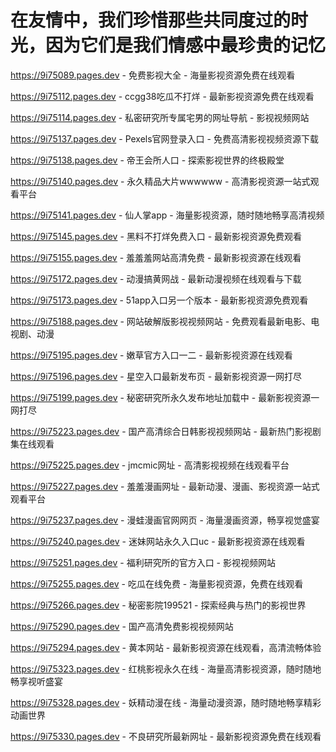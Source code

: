 # 在友情中，我们珍惜那些共同度过的时光，因为它们是我们情感中最珍贵的记忆

https://9i75089.pages.dev - 免费影视大全 - 海量影视资源免费在线观看

https://9i75112.pages.dev - ccgg38吃瓜不打烊 - 最新影视资源免费在线观看

https://9i75114.pages.dev - 私密研究所专属宅男的网址导航 - 影视视频网站

https://9i75137.pages.dev - Pexels官网登录入口 - 免费高清影视视频资源下载

https://9i75138.pages.dev - 帝王会所人口 - 探索影视世界的终极殿堂

https://9i75140.pages.dev - 永久精品大片wwwwww - 高清影视资源一站式观看平台

https://9i75141.pages.dev - 仙人掌app - 海量影视资源，随时随地畅享高清视频

https://9i75145.pages.dev - 黑料不打烊免费入口 - 最新影视资源免费观看

https://9i75155.pages.dev - 羞羞羞网站高清免费 - 最新影视资源在线观看

https://9i75172.pages.dev - 动漫搞黄网战 - 最新动漫视频在线观看与下载

https://9i75173.pages.dev - 51app入口另一个版本 - 最新影视资源免费观看

https://9i75188.pages.dev - 网站破解版影视视频网站 - 免费观看最新电影、电视剧、动漫

https://9i75195.pages.dev - 嫩草官方入口一二 - 最新影视资源在线观看

https://9i75196.pages.dev - 星空入口最新发布页 - 最新影视资源一网打尽

https://9i75199.pages.dev - 秘密研究所永久发布地址加载中 - 最新影视资源一网打尽

https://9i75223.pages.dev - 国产高清综合日韩影视视频网站 - 最新热门影视剧集在线观看

https://9i75225.pages.dev - jmcmic网址 - 高清影视视频在线观看平台

https://9i75227.pages.dev - 羞羞漫画网址 - 最新动漫、漫画、影视资源一站式观看平台

https://9i75237.pages.dev - 漫蛙漫画官网网页 - 海量漫画资源，畅享视觉盛宴

https://9i75240.pages.dev - 迷妹网站永久入口uc - 最新影视资源在线观看

https://9i75251.pages.dev - 福利研究所的官方入口 - 影视视频网站

https://9i75255.pages.dev - 吃瓜在线免费 - 海量影视资源，免费在线观看

https://9i75266.pages.dev - 秘密影院199521 - 探索经典与热门的影视世界

https://9i75290.pages.dev - 国产高清免费影视视频网站

https://9i75294.pages.dev - 黄本网站 - 最新影视资源在线观看，高清流畅体验

https://9i75323.pages.dev - 红桃影视永久在线 - 海量高清影视资源，随时随地畅享视听盛宴

https://9i75328.pages.dev - 妖精动漫在线 - 海量动漫资源，随时随地畅享精彩动画世界

https://9i75330.pages.dev - 不良研究所最新网址 - 最新影视资源免费在线观看
